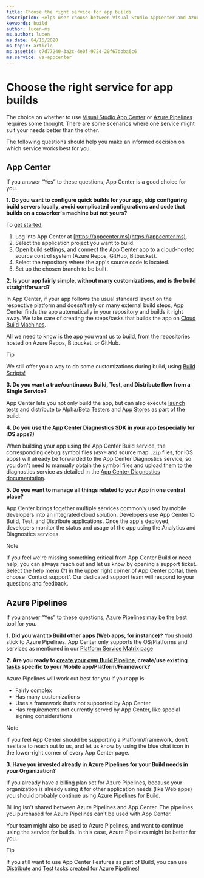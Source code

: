 ```yaml
---
title: Choose the right service for app builds
description: Helps user choose between Visual Studio AppCenter and Azure Pipelines for Building their mobile Apps.  
keywords: build
author: lucen-ms
ms.author: lucen
ms.date: 04/16/2020
ms.topic: article
ms.assetid: c7d77240-3a2c-4e0f-9724-20f67dbba6c6
ms.service: vs-appcenter
---
```


# Choose the right service for app builds
The choice on whether to use [Visual Studio App Center](https://visualstudio.microsoft.com/app-center/) or [Azure Pipelines](https://azure.microsoft.com/services/devops/pipelines/) requires some thought. There are some scenarios where one service might suit your needs better than the other.  
 
The following questions should help you make an informed decision on which service works best for you. 
 
## App Center
If you answer “Yes” to these questions, App Center is a good choice for you.   

**1. Do you want to configure quick builds for your app, skip configuring build servers locally, avoid complicated configurations and code that builds on a coworker's machine but not yours?**

To [get started](./index.md),

1. Log into App Center at [https://appcenter.ms](https://appcenter.ms).
2. Select the application project you want to build.
3. Open build settings, and connect the App Center app to a cloud-hosted source control system (Azure Repos, GitHub, Bitbucket).
4. Select the repository where the app's source code is located.
5. Set up the chosen branch to be built. 
  
**2. Is your app fairly simple, without many customizations, and is the build straightforward?**

In App Center, if your app follows the usual standard layout on the respective platform and doesn't rely on many external build steps, App Center finds the app automatically in your repository and builds it right away. We take care of creating the steps/tasks that builds the app on [Cloud Build Machines](./software.md). 

All we need to know is the app you want us to build, from the repositories hosted on Azure Repos, Bitbucket, or GitHub.
 
> [!TIP]
> We still offer you a way to do some customizations during build, using [Build Scripts!](./custom/scripts/index.md) 

**3. Do you want a true/continuous Build, Test, and Distribute flow from a Single Service?**
 
App Center lets you not only build the app, but can also execute [launch tests](./build-test-integration.md) and distribute to Alpha/Beta Testers and [App Stores](./build-to-store.md) as part of the build. 
 
**4. Do you use the [App Center Diagnostics](../diagnostics/index.md) SDK in your app (especially for iOS apps?)**
 
When building your app using the App Center Build service, the corresponding debug symbol files (`dSYM` and source map `.zip` files, for iOS apps) will already be forwarded to the App Center Diagnostics service, so you don't need to manually obtain the symbol files and upload them to the diagnostics service as detailed in the [App Center Diagnostics documentation](../diagnostics/ios-symbolication.md#uploading-symbols). 
  
**5. Do you want to manage all things related to your App in one central place?**
 
App Center brings together multiple services commonly used by mobile developers into an integrated cloud solution. Developers use App Center to Build, Test, and Distribute applications. Once the app's deployed, developers monitor the status and usage of the app using the Analytics and Diagnostics services.

> [!NOTE]
> If you feel we're missing something critical from App Center Build or need help, you can always reach out and let us know by opening a support ticket. Select the help menu (?) in the upper right corner of App Center portal, then choose 'Contact support'. Our dedicated support team will respond to your questions and feedback. 

## Azure Pipelines

If you answer “Yes” to these questions, Azure Pipelines may be the best tool for you. 

**1. Did you want to Build other apps (Web apps, for instance)?**
You should stick to Azure Pipelines. App Center only supports the OS/Platforms and services as mentioned in our [Platform Service Matrix page](../general/platform-service-matrix.md)

**2. Are you ready to [create your own Build Pipeline](https://docs.microsoft.com/azure/devops/pipelines/get-started/pipelines-get-started), create/use existing [tasks](https://github.com/Microsoft/azure-pipelines-tasks) specific to your Mobile app/Platform/Framework?**
  
Azure Pipelines will work out best for you if your app is:
- Fairly complex 
- Has many customizations 
- Uses a framework that’s not supported by App Center 
- Has requirements not currently served by App Center, like special signing considerations

  
> [!NOTE]
> If you feel App Center should be supporting a Platform/framework, don’t hesitate to reach out to us, and let us know by using the blue chat icon in the lower-right corner of every App Center page.

**3. Have you invested already in Azure Pipelines for your Build needs in your Organization?**
 
If you already have a billing plan set for Azure Pipelines, because your organization is already using it for other application needs (like Web apps) you should probably continue using Azure Pipelines for Build.  
 
Billing isn't shared between Azure Pipelines and App Center. The pipelines you purchased for Azure Pipelines can't be used with App Center. 
  
Your team might also be used to Azure Pipelines, and want to continue using the service for builds. In this case, Azure Pipelines might be better for you.   

> [!TIP]
> If you still want to use App Center Features as part of Build, you can use [Distribute](../distribution/vsts-deploy.md) and [Test](../test-cloud/vsts-plugin.md) tasks created for Azure Pipelines!
